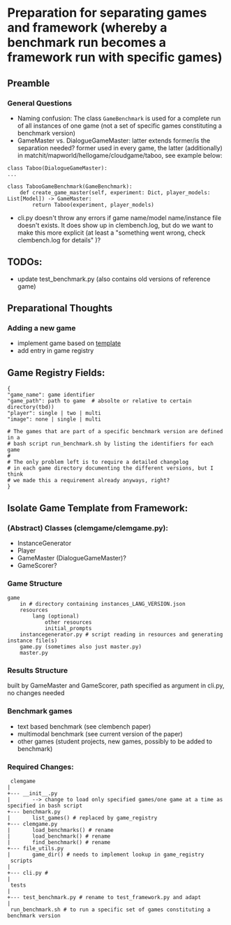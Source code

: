 # Preparation for separating games and framework (whereby a benchmark run becomes a framework run with specific games)

## Preamble
### General Questions
* Naming confusion: The class `GameBenchmark` is used for a complete run of all instances of one game (not a set of specific games constituting a benchmark version)
* GameMaster vs. DialogueGameMaster: latter extends former/is the separation needed? former used in every game, the latter (additionally) in matchit/mapworld/hellogame/cloudgame/taboo, see example below:
```
class Taboo(DialogueGameMaster):
...

class TabooGameBenchmark(GameBenchmark):
    def create_game_master(self, experiment: Dict, player_models: List[Model]) -> GameMaster:
        return Taboo(experiment, player_models)

```
* cli.py doesn't throw any errors if game name/model name/instance file doesn't exists. It does show up in clembench.log, but do we want to make this more explicit (at least a "something went wrong, check clembench.log for details" )?

## TODOs:
* update test_benchmark.py (also contains old versions of reference game)

## Preparational Thoughts
### Adding a new game
* implement game based on [template](#game-template)
* add entry in game registry

## Game Registry Fields:

```
{
"game_name": game identifier
"game_path": path to game  # absolte or relative to certain directory(tbd))
"player": single | two | multi
"image": none | single | multi

# The games that are part of a specific benchmark version are defined in a 
# bash script run_benchmark.sh by listing the identifiers for each game
#
# The only problem left is to require a detailed changelog
# in each game directory documenting the different versions, but I think
# we made this a requirement already anyways, right?
}
```

## Isolate Game Template from Framework:
### (Abstract) Classes (clemgame/clemgame.py):
* InstanceGenerator
* Player
* GameMaster (DialogueGameMaster)?
* GameScorer?

### Game Structure
```
game
    in # directory containing instances_LANG_VERSION.json
    resources
        lang (optional)
            other resources
            initial_prompts
    instancegenerator.py # script reading in resources and generating instance file(s)
    game.py (sometimes also just master.py)
    master.py
```

### Results Structure
built by GameMaster and GameScorer, path specified as argument in cli.py, no changes needed

### Benchmark games
* text based benchmark (see clembench paper)
* multimodal benchmark (see current version of the paper)
* other games (student projects, new games, possibly to be added to benchmark)

### Required Changes: 
```
 clemgame
| 
+--- __init__.py 
|       --> change to load only specified games/one game at a time as specified in bash script
+--- benchmark.py 
|       list_games() # replaced by game_registry
+--- clemgame.py
|       load_benchmarks() # rename
|       load_benchmark() # rename
|       find_benchmark() # rename
+--- file_utils.py
|       game_dir() # needs to implement lookup in game_registry
 scripts
|
+--- cli.py #
|
 tests
|
+--- test_benchmark.py # rename to test_framework.py and adapt
|
 run_benchmark.sh # to run a specific set of games constituting a benchmark version
```


